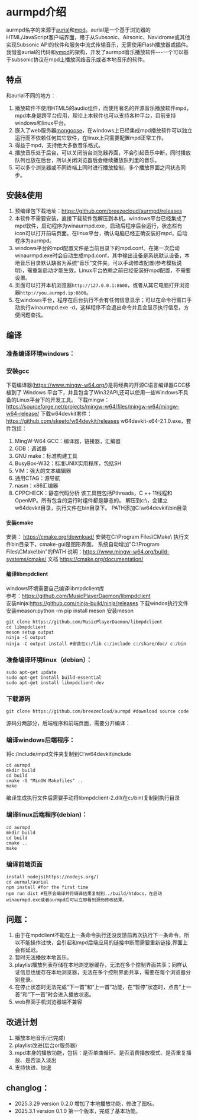 # aurmpd介绍
aurmpd名字的来源于[aurial](https://github.com/shrimpza/aurial)和[mpd](https://www.musicpd.org/)。aurial是一个基于浏览器的HTML/JavaScript客户端界面，用于从Subsonic、Airsonic、Navidrome或其他实现Subsonic API的软件和服务中流式传输音乐，无需使用Flash播放器或插件。我借鉴aurial的代码和[ympd](https://www.ympd.org/)的架构，开发了aurmpd音乐播放软件---一个可以基于subsonic协议在mpd上播放网络音乐或者本地音乐的软件。
## 特点
和aurial不同的地方：
1. 播放软件不使用HTML5的audio组件，而使用著名的开源音乐播放软件mpd，mpd本身是跨平台应用，理论上本软件也可以支持各种平台，目前支持windows和linux平台。
2. 嵌入了web服务器[mongoose](http://mongoose.ws)，在windows上已经集成mpd播放软件可以独立运行而不依赖任何其它软件，在linux上只需要配置mpd正常工作。
3. 得益于mpd，支持绝大多数音乐格式。
3. 播放音乐处于后台，可以关闭前台浏览器界面，不会引起音乐中断，同时播放队列也放在后台，所以关闭浏览器后会继续播放队列里的音乐。
4. 可以多个浏览器或不同终端上同时进行播放控制，多个播放界面之间状态同步。
## 安装&使用
1. 预编译包下载地址：https://github.com/breezecloud/aurmpd/releases
2. 本软件不需要安装，直接下载软件包解压到本机。windows平台已经集成了mpd软件，启动程序为winaurmpd.exe，启动后程序后台运行，状态栏有icon可以打开前端页面。在linux平台，确认电脑已经正确安装好mpd，启动程序为aurmpd。
3. windows平台的mpd配置文件是当前目录下的mpd.conf。在第一次启动winaurmpd.exe时会自动生成mpd.conf，其中输出设备是系统默认设备，本地音乐目录默认缺省为系统“音乐”文件夹。可以手动修改配置(参考模板说明)，需重新启动才能生效。Linux平台依赖之前已经安装好mpd配置，不需要设置。
4. 页面可以打开本机浏览器`http://127.0.0.1:8600`，或者从其它电脑打开浏览器`http://you.aurmpd.ip:8600`。
5. 在windows平台，程序在后台执行不会有任何信息显示；可以在命令行窗口手动执行winaurmpd.exe -d，这样程序不会退出命令并且会显示执行信息，方便问题查找。
## 编译
### 准备编译环境windows：
### 安装gcc
下载编译器(https://www.mingw-w64.org/)是将经典的开源C语言编译器GCC移植到了 Windows 平台下，并且包含了Win32API,还可以使用一些Windows不具备的Linux平台下的开发工具。
下载mingw：https://sourceforge.net/projects/mingw-w64/files/mingw-w64/mingw-w64-release/
下载w64devkit套件：https://github.com/skeeto/w64devkit/releases
w64devkit-x64-2.1.0.exe，套件包括：
1. MingW-W64 GCC：编译器，链接器，汇编器
2. GDB：调试器
3. GNU make：标准构建工具
4. BusyBox-W32：标准UNIX实用程序，包括SH
5. VIM：强大的文本编辑器
6. 通用CTAG：源导航
7. nasm：x86汇编器
8. CPPCHECK：静态代码分析
该工具链包括Pthreads，C ++ 11线程和OpenMP。所有包含的运行时组件都是静态的。
解压到c:\，会建立w64devkit目录，执行文件在bin目录下。
PATH添加C:\w64devkit\bin目录
#### 安装cmake
安装：
https://cmake.org/download/ 安装在C:\Program Files\CMake\ 执行文件bin目录下，cmake-gui是图形界面。
系统自动增加"C:\Program Files\CMake\bin"的PATH
说明：https://www.mingw-w64.org/build-systems/cmake/ 
文档 https://cmake.org/documentation/
#### 编译libmpdclient
windows环境需要自己编译libmpdclient库</br>
参考：https://github.com/MusicPlayerDaemon/libmpdclient</br>
安装ninja:https://github.com/ninja-build/ninja/releases 下载windos执行文件</br>
安装meason:python -m pip install meson 安装meson</br>
```
git clone https://github.com/MusicPlayerDaemon/libmpdclient
cd libmpdclient
meson setup output
ninja -C output
ninja -C output install #安装在c:/lib c:/include c:/share/doc/ c:/bin
```
### 准备编译环境linux（debian）：
```
sudo apt-get update
sudo apt-get install build-essential
sudo apt-get install libmpdclient-dev
```
### 下载源码
```
git clone https://github.com/breezecloud/aurmpd #download source code
```
源码分两部分，后端程序和前端页面，需要分开编译：
### 编译windows后端程序：
将c:/include/mpd文件夹复制到C:\w64devkit\include
```
cd aurmpd
mkdir build
cd build
cmake -G "MinGW Makefiles" ..
make
```
编译生成执行文件后需要手动将libmpdclient-2.dll(在c:/bin)复制到执行目录
### 编译linux后端程序(debian)：

```
cd aurmpd
mkdir build
cd build
cmake ..
make
```
### 编译前端页面
```
install nodejs(https://nodejs.org/)
cd aurmal/aurial
npm install #for the first time
npm run dist #程序会编译并将编译结果复制到../build/htdocs，在启动winaurmpd.exe或者aurmpd后可以立即看到源码修改结果。
```

## 问题：
1. 由于在mpdclient不能在上一条命令执行还没反馈前再次执行下一条命令，所以不能操作过快，会引起和mpd后端应用的链接中断而需要重新链接,界面上会有延迟。
2. 暂时无法播放本地音乐。
3. playlist播放列表存储在本地浏览器缓存，无法在多个控制界面共享；同样认证信息也缓存在本地浏览器，无法在多个控制界面共享，需要在每个浏览器分别登录。
4. 在停止状态时无法完成“下一首”和“上一首”功能，在“暂停”状态时，点击“上一首”和“下一首”时会进入播放状态。
5. web界面手机浏览器端不兼容
## 改进计划
1. 播放本地音乐(已完成)
2. playlist改进(后台or服务器)
3. mpd本身的播放功能，包括：是否单曲循环、是否消费播放模式、是否重复播放、是否淡入淡出
4. 支持快进、快退
## changlog：
- 2025.3.29 version 0.2.0
增加了本地播放功能，修改了图标。
- 2025.3.1 version 0.1.0
第一个版本，完成了基本功能。

